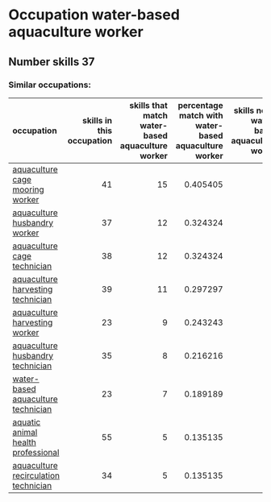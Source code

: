 # Occupation water-based aquaculture worker
## Number skills 37
### Similar occupations:
| occupation                                                                      |   skills in this occupation |   skills that match water-based aquaculture worker |   percentage match with water-based aquaculture worker |   skills not in water-based aquaculture worker |
|:--------------------------------------------------------------------------------|----------------------------:|---------------------------------------------------:|-------------------------------------------------------:|-----------------------------------------------:|
| [aquaculture cage mooring worker](aquaculture_cage_mooring_worker.md)           |                          41 |                                                 15 |                                               0.405405 |                                             26 |
| [aquaculture husbandry worker](aquaculture_husbandry_worker.md)                 |                          37 |                                                 12 |                                               0.324324 |                                             25 |
| [aquaculture cage technician](aquaculture_cage_technician.md)                   |                          38 |                                                 12 |                                               0.324324 |                                             26 |
| [aquaculture harvesting technician](aquaculture_harvesting_technician.md)       |                          39 |                                                 11 |                                               0.297297 |                                             28 |
| [aquaculture harvesting worker](aquaculture_harvesting_worker.md)               |                          23 |                                                  9 |                                               0.243243 |                                             14 |
| [aquaculture husbandry technician](aquaculture_husbandry_technician.md)         |                          35 |                                                  8 |                                               0.216216 |                                             27 |
| [water-based aquaculture technician](water-based_aquaculture_technician.md)     |                          23 |                                                  7 |                                               0.189189 |                                             16 |
| [aquatic animal health professional](aquatic_animal_health_professional.md)     |                          55 |                                                  5 |                                               0.135135 |                                             50 |
| [aquaculture recirculation technician](aquaculture_recirculation_technician.md) |                          34 |                                                  5 |                                               0.135135 |                                             29 |
